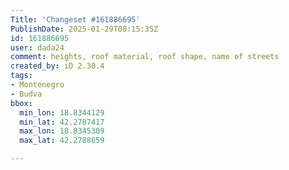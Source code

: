 ```yaml
---
Title: 'Changeset #161886695'
PublishDate: 2025-01-29T08:15:35Z
id: 161886695
user: dada24
comment: heights, roof material, roof shape, name of streets
created_by: iD 2.30.4
tags:
- Montenegro
- Budva
bbox:
  min_lon: 18.8344129
  min_lat: 42.2787417
  max_lon: 18.8345309
  max_lat: 42.2788659

---
```

